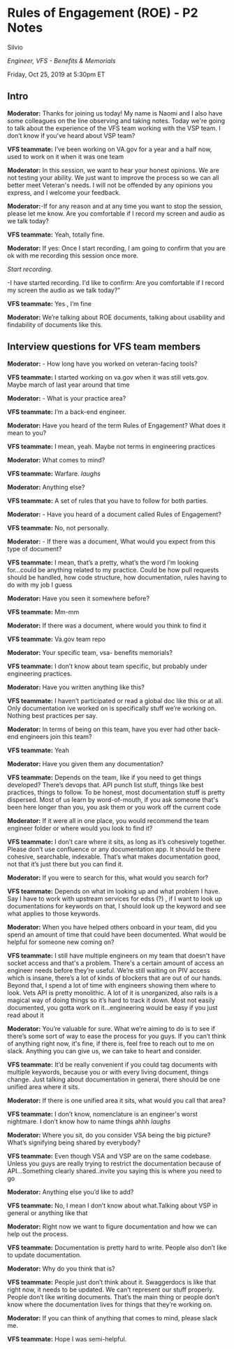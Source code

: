 # Rules of Engagement (ROE) - P2 Notes

Silvio

*Engineer, VFS - Benefits & Memorials*

Friday, Oct 25, 2019 at 5:30pm ET


## Intro 

**Moderator:** Thanks for joining us today! My name is Naomi and I also have some colleagues on the line observing and taking notes. Today we're going to talk about the experience of the VFS team working with the VSP team. I don’t know if you’ve heard about VSP team?

**VFS teammate:** I’ve been working on VA.gov for a year and a half now, used to work on it when it was one team

**Moderator:**  In this session, we want to hear your honest opinions. We are not testing your ability. We just want to improve the process so we can all better meet Veteran's needs. I will not be offended by any opinions you express, and I welcome your feedback.

**Moderator:**-If for any reason and at any time you want to stop the session, please let me know. Are you comfortable if I record my screen and audio as we talk today?

**VFS teammate:** Yeah, totally fine.
   
 **Moderator:** If yes: Once I start recording, I am going to confirm that you are ok with me recording this session once more.

*Start recording.*

-I have started recording. I'd like to confirm: Are you comfortable if I record my screen the audio as we talk today?"

**VFS teammate:** Yes , I’m fine

 **Moderator:** We’re talking about ROE documents, talking about usability and findability of documents like this.

## Interview questions for VFS team members

**Moderator:** - How long have you worked on veteran-facing tools?

**VFS teammate:** I started working on va.gov when it was still vets.gov. Maybe march of last year around that time

**Moderator:** - What is your practice area?

**VFS teammate:** I’m a back-end engineer.

**Moderator:** Have you heard of the term Rules of Engagement? What does it mean to you?

**VFS teammate:** I mean, yeah. Maybe not terms in engineering practices

**Moderator:** What comes to mind?

**VFS teammate:** Warfare. *laughs*
 
**Moderator:** Anything else?

**VFS teammate:** A set of rules that you have to follow for both parties.

**Moderator:** - Have you heard of a document called Rules of Engagement? 

**VFS teammate:** No, not personally.

**Moderator:** - If there was a document, What would you expect from this type of document?

**VFS teammate:** I mean, that’s a pretty, what’s the word I’m looking for...could be anything related to my practice. Could be how pull requests should be handled, how code structure, how documentation, rules having to do with my job I guess

**Moderator:**  Have you seen it somewhere before?

**VFS teammate:** Mm-mm
 
**Moderator:** If there was a document, where would you think to find it

**VFS teammate:** Va.gov team repo

**Moderator:** Your specific team, vsa- benefits memorials?

**VFS teammate:**  I don’t know about team specific, but probably under engineering practices.

**Moderator:** Have you written anything like this?

**VFS teammate:** I haven’t participated or read a global doc like this or at all. Only documentation ive worked on is specifically stuff we’re working on. Nothing best practices per say. 

**Moderator:** In terms of being on this team, have you ever had other back-end engineers join this team?

**VFS teammate:** Yeah

**Moderator:** Have you given them any documentation?

**VFS teammate:** Depends on the team, like if you need to get things developed? There’s devops that. API punch list stuff, things like best practices, things to follow. 
To be honest, most documentation stuff is pretty dispersed. Most of us learn by word-of-mouth, if you ask someone that's been here longer than you, you ask them or you work off the current code

**Moderator:** If it were all in one place, you would recommend the team engineer folder or where would you look to find it?

**VFS teammate:**  I don’t care where it sits, as long as it’s cohesively together. Please don’t use confluence or any documentation app. It should be there cohesive, searchable, indexable. That’s what makes documentation good, not that it’s just there but you can find it.

**Moderator:** If you were to search for this, what would you search for?

**VFS teammate:** Depends on what im looking up and what problem I have. Say I have to work with upstream services for edss (?) , if I want to look up documentations for keywords on that, I should look up the keyword and see what applies to those keywords.

**Moderator:** When you have helped others onboard in your team, did you spend an amount of time that could have been documented. What would be helpful for someone new coming on?

**VFS teammate:** I still have multiple engineers on my team that doesn't have socket access and that's a problem. There's a certain amount of access an engineer needs before they’re useful. We’re still waiting on PIV access which is insane, there’s a lot of kinds of blockers that are out of our hands.
Beyond that, I spend a lot of time with engineers showing them where to look. Vets API is pretty monolithic. A lot of it is unorganized, also rails is a magical way of doing things so it’s hard to track it down. Most not easily documented, you gotta work on it...engineering would be easy if you just read about it

**Moderator:** You’re valuable for sure. What we’re aiming to do is to see if there’s some sort of way to ease the process for you guys. If you can’t think of anything right now, it's fine, if there is, feel free to reach out to me on slack. Anything you can give us, we can take to heart and consider.

**VFS teammate:** It’d be really convenient if you could tag documents with multiple keywords, because you or with every living document, things change. Just talking about documentation in general, there should be one unified area where it sits. 

**Moderator:** If there is one unified area it sits, what would you call that area?

**VFS teammate:** I don’t know, nomenclature is an engineer's worst nightmare. I don’t know how to name things ahhh *laughs*

**Moderator:** Where you sit, do you consider VSA being the big picture? What’s signifying being shared by everybody?

**VFS teammate:** Even though VSA and VSP are on the same codebase. Unless you guys are really trying to restrict the documentation because of API…Something clearly shared..invite you saying this is where you need to go

**Moderator:** Anything else you’d like to add?

**VFS teammate:** No, I mean I don’t know about what.Talking about VSP in general or anything like that

**Moderator:**  Right now we want to figure documentation and how we can help out the process.

**VFS teammate:**  Documentation is pretty hard to write. People also don’t like to update documentation.

**Moderator:** Why do you think that is?

**VFS teammate:**  People just don’t think about it. Swaggerdocs is like that right now, it needs to be updated. We can’t represent our stuff properly. People don’t like writing documents. That’s the main thing or people don’t know where the documentation lives for things that they’re working on. 

**Moderator:** If you can think of anything that comes to mind, please slack me.

**VFS teammate:** Hope I was semi-helpful.  
